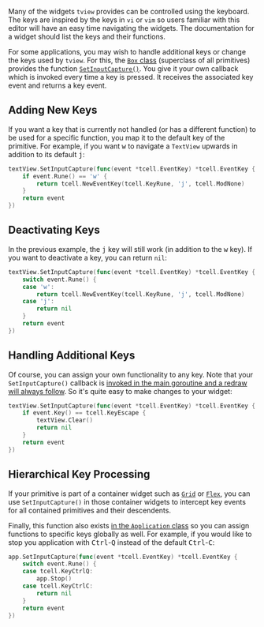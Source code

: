 Many of the widgets `tview` provides can be controlled using the keyboard. The keys are inspired by the keys in `vi` or `vim` so users familiar with this editor will have an easy time navigating the widgets. The documentation for a widget should list the keys and their functions.

For some applications, you may wish to handle additional keys or change the keys used by `tview`. For this, the [`Box` class](https://pkg.go.dev/github.com/rivo/tview#Box) (superclass of all primitives) provides the function [`SetInputCapture()`](https://pkg.go.dev/github.com/rivo/tview#Box.SetInputCapture). You give it your own callback which is invoked every time a key is pressed. It receives the associated key event and returns a key event.

## Adding New Keys

If you want a key that is currently not handled (or has a different function) to be used for a specific function, you map it to the default key of the primitive. For example, if you want <kbd>w</kbd> to navigate a `TextView` upwards in addition to its default <kbd>j</kbd>:

```go
textView.SetInputCapture(func(event *tcell.EventKey) *tcell.EventKey {
	if event.Rune() == 'w' {
		return tcell.NewEventKey(tcell.KeyRune, 'j', tcell.ModNone)
	}
	return event
})
```

## Deactivating Keys

In the previous example, the <kbd>j</kbd> key will still work (in addition to the <kbd>w</kbd> key). If you want to deactivate a key, you can return `nil`:

```go
textView.SetInputCapture(func(event *tcell.EventKey) *tcell.EventKey {
	switch event.Rune() {
	case 'w':
		return tcell.NewEventKey(tcell.KeyRune, 'j', tcell.ModNone)
	case 'j':
		return nil
	}
	return event
})
```

## Handling Additional Keys

Of course, you can assign your own functionality to any key. Note that your `SetInputCapture()` callback is [invoked in the main goroutine and a redraw will always follow](https://github.com/rivo/tview/wiki/Concurrency#event-handlers). So it's quite easy to make changes to your widget:

```go
textView.SetInputCapture(func(event *tcell.EventKey) *tcell.EventKey {
	if event.Key() == tcell.KeyEscape {
		textView.Clear()
		return nil
	}
	return event
})
```

## Hierarchical Key Processing

If your primitive is part of a container widget such as [`Grid`](https://pkg.go.dev/github.com/rivo/tview#Grid) or [`Flex`](https://pkg.go.dev/github.com/rivo/tview#Flex), you can use `SetInputCapture()` in those container widgets to intercept key events for all contained primitives and their descendents.

Finally, this function also exists [in the `Application` class](https://pkg.go.dev/github.com/rivo/tview#Application.SetInputCapture) so you can assign functions to specific keys globally as well. For example, if you would like to stop you application with <kbd>Ctrl</kbd>-<kbd>Q</kbd> instead of the default <kbd>Ctrl</kbd>-<kbd>C</kbd>:

```go
app.SetInputCapture(func(event *tcell.EventKey) *tcell.EventKey {
	switch event.Rune() {
	case tcell.KeyCtrlQ:
		app.Stop()
	case tcell.KeyCtrlC:
		return nil
	}
	return event
})
```